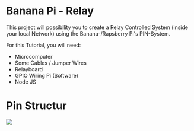 # Banana Pi  - Relay

This project will possibility you to create a Relay Controlled System (inside your local Network) using the Banana-/Rapsberry Pi's PIN-System.

For this Tutorial, you will need:
<ul>
  <li>Microcomputer</li>
  <li>Some Cables / Jumper Wires</li>
  <li>Relayboard</li>
  <li>GPIO Wiring Pi (Software)</li>
  <li>Node JS</li>
</ul>


# Pin Structur
<img src="https://cdn.shopify.com/s/files/1/0555/9445/files/gpio-pinout-comparison.jpg?2270" />
